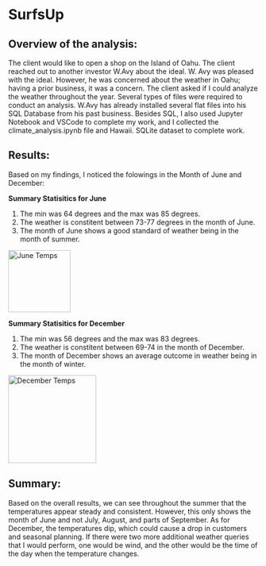 # SurfsUp

## Overview of the analysis: 
The client would like to open a shop on the Island of Oahu. The client reached out to another investor W.Avy about the ideal. W. Avy was pleased with the ideal. However, he was concerned about the weather in Oahu; having a prior business, it was a concern. The client asked if I could analyze the weather throughout the year. Several types of files were required to conduct an analysis. W.Avy has already installed several flat files into his SQL Database from his past business. Besides SQL, I also used Jupyter Notebook and VSCode to complete my work, and I collected the climate_analysis.ipynb file and Hawaii. SQLite dataset to complete work. 

## Results: 
Based on my findings, I noticed the folowings in the Month of June and December:

  **Summary Statisitics for June**
  1. The min was 64 degrees and the max was 85 degrees.
  2. The weather is constitent between 73-77 degrees in the month of June.
  3. The month of June shows a good standard of weather being in the month of summer.  
  
  <img width="125" alt="June Temps" src="https://user-images.githubusercontent.com/106892740/182656568-2cd0c990-21ad-48e2-927e-63e6b86c1dfd.png">

  
  
  **Summary Statisitics for December** 
  1. The min was 56 degrees and the max was 83 degrees.
  2. The weather is constitent between 69-74 in the month of December.
  3. The month of December shows an average outcome in weather being in the month of winter. 
  
  <img width="177" alt="December Temps" src="https://user-images.githubusercontent.com/106892740/182656539-2d2c970a-6ce9-4f92-8c20-51913452036e.png">

    
## Summary: 
Based on the overall results, we can see throughout the summer that the temperatures appear steady and consistent. However, this only shows the month of June and not July, August, and parts of September. As for December, the temperatures dip, which could cause a drop in customers and seasonal planning. If there were two more additional weather queries that I would perform, one would be wind, and the other would be the time of the day when the temperature changes. 
